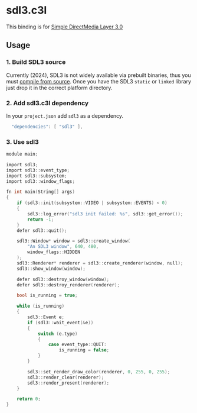 # sdl3.c3l

This binding is for [Simple DirectMedia Layer 3.0](https://wiki.libsdl.org/SDL3/FrontPage)

## Usage

### 1. Build SDL3 source
Currently (2024), SDL3 is not widely available via prebuilt binaries, thus you must [compile from source](https://wiki.libsdl.org/SDL3/Installation). Once you have the SDL3 `static` or `linked` library just drop it in the correct platform directory.


### 2. Add sdl3.c3l dependency
In your `project.json` add `sdl3` as a dependency.
```c
  "dependencies": [ "sdl3" ],
```


### 3. Use sdl3
```c
module main;

import sdl3;
import sdl3::event_type;
import sdl3::subsystem;
import sdl3::window_flags;

fn int main(String[] args)
{
    if (sdl3::init(subsystem::VIDEO | subsystem::EVENTS) < 0)
    {
        sdl3::log_error("sdl3 init failed: %s", sdl3::get_error());
        return -1;
    }
    defer sdl3::quit();

    sdl3::Window* window = sdl3::create_window(
        "An SDL3 window", 640, 480,
        window_flags::HIDDEN
    );
    sdl3::Renderer* renderer = sdl3::create_renderer(window, null);
    sdl3::show_window(window);

    defer sdl3::destroy_window(window);
    defer sdl3::destroy_renderer(renderer);

    bool is_running = true;

    while (is_running)
    {
        sdl3::Event e;
        if (sdl3::wait_event(&e))
        {
            switch (e.type)
            {
                case event_type::QUIT:
                    is_running = false;
            }
        }

        sdl3::set_render_draw_color(renderer, 0, 255, 0, 255);
        sdl3::render_clear(renderer);
        sdl3::render_present(renderer);
    }

    return 0;
}
```
